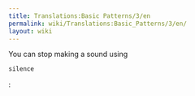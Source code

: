 ```yaml
---
title: Translations:Basic Patterns/3/en
permalink: wiki/Translations:Basic_Patterns/3/en/
layout: wiki
---
```


You can stop making a sound using

``` Haskell
silence
```

:
